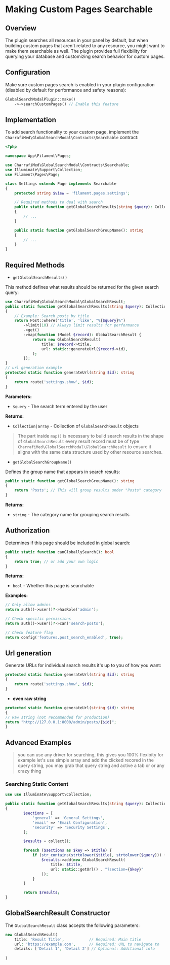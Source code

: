 # Making Custom Pages Searchable

## Overview

The plugin searches all resources in your panel by default, but when building custom pages that aren't related to any resource, you might want to make them searchable as well. The plugin provides full flexibility for querying your database and customizing search behavior for custom pages.

## Configuration

Make sure custom pages search is enabled in your plugin configuration (disabled by default for performance and safety reasons):

```php
GlobalSearchModalPlugin::make()
    ->->searchCustomPages() // Enable this feature
```

## Implementation

To add search functionality to your custom page, implement the `CharrafiMed\GlobalSearchModal\Contracts\Searchable` contract:

```php
<?php

namespace App\Filament\Pages;

use CharrafiMed\GlobalSearchModal\Contracts\Searchable;
use Illuminate\Support\Collection;
use Filament\Pages\Page;

class Settings extends Page implements Searchable
{
    protected string $view = 'filament.pages.settings';

    // Required methods to deal with search
    public static function getGlobalSearchResults(string $query): Collection|array
    {
        // ...
    }

    public static function getGlobalSearchGroupName(): string
    {
        // ...
    }
}
```

## Required Methods

- ``getGlobalSearchResults()``

This method defines what results should be returned for the given search query:

```php
use CharrafiMed\GlobalSearchModal\GlobalSearchResult;
public static function getGlobalSearchResults(string $query): Collection|array
{
    // Example: Search posts by title
    return Post::where('title', 'like', "%{$query}%")
        ->limit(10) // Always limit results for performance
        ->get()
        ->map(function (Model $record): GlobalSearchResult {
            return new GlobalSearchResult(
                title: $record->title,
                url: static::generateUrl($record->id),
            );
        });
}
// url generation example 
protected static function generateUrl(string $id): string
{
    return route('settings.show', $id);
}
```

**Parameters:**
- `$query` - The search term entered by the user

**Returns:**
- `Collection|array` - Collection of `GlobalSearchResult` objects


>The part inside `map()` is necessary to build search results in the shape of `GlobalSearchResult`
>every result record must be of type `CharrafiMed\GlobalSearchModal\GlobalSearchResult`  to ensure it aligns with the same data structure used by other resource searches.

- `getGlobalSearchGroupName()`

Defines the group name that appears in search results:

```php
public static function getGlobalSearchGroupName(): string
{
    return 'Posts'; // This will group results under "Posts" category
}
```

**Returns:**
- `string` - The category name for grouping search results

## Authorization

Determines if this page should be included in global search:

```php
public static function canGloballySearch(): bool
{
    return true; // or add your own logic
}
```

**Returns:**
- `bool` - Whether this page is searchable

**Examples:**
```php
// Only allow admins
return auth()->user()?->hasRole('admin');

// Check specific permissions
return auth()->user()?->can('search-posts');

// Check feature flag
return config('features.post_search_enabled', true);
```


## Url generation

Generate URLs for individual search results it's up to you of how you want:

```php
protected static function generateUrl(string $id): string
{
    return route('settings.show', $id);
}
```

- **even raw string**
```php
protected static function generateUrl(string $id): string
{
// Raw string (not recommended for production)
return "http://127.0.0.1:8000/admin/posts/{$id}";
}
```

## Advanced Examples

> you can use any driver for searching, this gives you 100% flexibity for example let's use simple array and add the clicked recored in the query string, you may grab that query string and active a tab or or any crazy thing

### Searching Static Content
```php
use use Illuminate\Support\Collection;

public static function getGlobalSearchResults(string $query): Collection
{
        $sections = [
            'general' => 'General Settings',
            'email' => 'Email Configuration',
            'security' => 'Security Settings',
        ];

        $results = collect();

        foreach ($sections as $key => $title) {
            if (str_contains(strtolower($title), strtolower($query))) {
                $results->add(new GlobalSearchResult(
                    title: $title,
                    url: static::getUrl() . "?section={$key}"
                ));
            }
        }

        return $results;
}
```

## GlobalSearchResult Constructor

The `GlobalSearchResult` class accepts the following parameters:

```php
new GlobalSearchResult(
    title: 'Result Title',           // Required: Main title
    url: 'https://example.com',      // Required: URL to navigate to
    details: ['Detail 1', 'Detail 2'] // Optional: Additional info
    
)
```